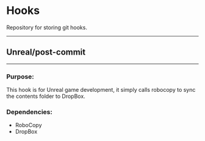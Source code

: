 # Hooks
Repository for storing git hooks.

----------------------
## Unreal/post-commit
----------------------
### Purpose:
This hook is for Unreal game development, it simply calls robocopy to sync the contents folder to DropBox.

### Dependencies:
* RoboCopy
* DropBox
